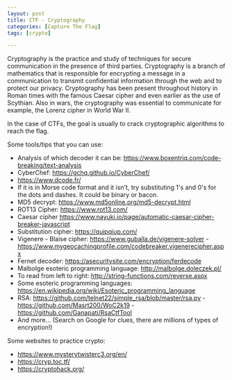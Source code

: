 ```yaml
---
layout: post
title: CTF - Cryptography
categories: [Capture The Flag]
tags: [crypto]

---
```


Cryptography is the practice and study of techniques for secure communication in the presence of third parties. Cryptography is a branch of mathematics that is responsible for encrypting a message in a communication to transmit confidential information through the web and to protect our privacy. 
Cryptography has been present throughout history in Roman times with the famous Caesar cipher and even earlier as the use of Scythian. Also in wars, the cryptography was essential to communicate for example, the Lorenz cipher in World War II.

In the case of CTFs, the goal is usually to crack cryptographic algorithms to reach the flag.

Some tools/tips that you can use:

- Analysis of which decoder it can be: https://www.boxentriq.com/code-breaking/text-analysis
- CyberChef: https://gchq.github.io/CyberChef/
- https://www.dcode.fr/
- If it is in Morse code format and it isn't, try substituting 1's and 0's for the dots and dashes. It could be binary or bacon.
- MD5 decrypt: https://www.md5online.org/md5-decrypt.html
- ROT13 Cipher: https://www.rot13.com/
- Caesar cipher https://www.nayuki.io/page/automatic-caesar-cipher-breaker-javascript
- Substitution cipher: https://quipqiup.com/
- Vigenere - Blaise cipher: https://www.guballa.de/vigenere-solver - https://www.mygeocachingprofile.com/codebreaker.vigenerecipher.aspx
- Fernet decoder: https://asecuritysite.com/encryption/ferdecode
- Malbolge esoteric programming language: http://malbolge.doleczek.pl/
- To read from left to right: http://string-functions.com/reverse.aspx
- Some esoteric programming languages: https://en.wikipedia.org/wiki/Esoteric_programming_language
- RSA: https://github.com/telnet22/simple_rsa/blob/master/rsa.py - https://github.com/Masrt200/WoC2k19 -https://github.com/Ganapati/RsaCtfTool
- And more... (Search on Google for clues, there are millions of types of encryption!)

Some websites to practice crypto:

- https://www.mysterytwisterc3.org/en/
- https://cryp.toc.tf/
- https://cryptohack.org/
